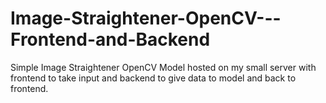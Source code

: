 # Image-Straightener-OpenCV---Frontend-and-Backend
Simple Image Straightener OpenCV Model hosted on my small server with frontend to take input and backend to give data to model and back to frontend.
